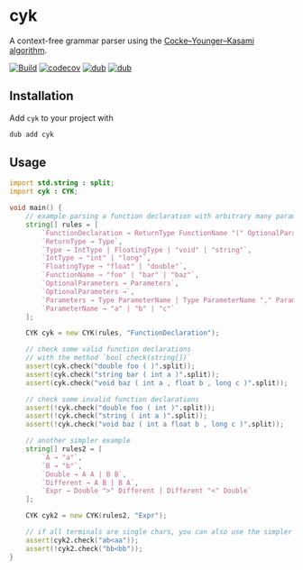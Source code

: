 # cyk

A context-free grammar parser using the [Cocke–Younger–Kasami algorithm](https://en.wikipedia.org/wiki/CYK_algorithm).

[![Build](https://github.com/jakobkogler/cyk/workflows/build/badge.svg)](https://github.com/jakobkogler/cyk/actions?query=branch%3Amain+workflow%3Abuild)
[![codecov](https://codecov.io/gh/jakobkogler/cyk/branch/main/graph/badge.svg?token=42FEQ64OAG)](https://codecov.io/gh/jakobkogler/cyk)
[![dub](https://img.shields.io/dub/v/cyk)](https://code.dlang.org/packages/cyk)
[![dub](https://img.shields.io/dub/l/cyk)](https://code.dlang.org/packages/cyk)


## Installation

Add `cyk` to your project with

```sh
dub add cyk
```

## Usage

```d
import std.string : split;
import cyk : CYK;

void main() {
    // example parsing a function declaration with arbitrary many parameter
    string[] rules = [
        `FunctionDeclaration → ReturnType FunctionName "(" OptionalParameters ")"`,
        `ReturnType → Type`,
        `Type → IntType | FloatingType | "void" | "string"`,
        `IntType → "int" | "long"`,
        `FloatingType → "float" | "double"`,
        `FunctionName → "foo" | "bar" | "baz"`,
        `OptionalParameters → Parameters`,
        `OptionalParameters →`,
        `Parameters → Type ParameterName | Type ParameterName "," Parameters`,
        `ParameterName → "a" | "b" | "c"`
    ];

    CYK cyk = new CYK(rules, "FunctionDeclaration");

    // check some valid function declarations
    // with the method `bool check(string[])`
    assert(cyk.check("double foo ( )".split));
    assert(cyk.check("string bar ( int a )".split));
    assert(cyk.check("void baz ( int a , float b , long c )".split));

    // check some invalid function declarations
    assert(!cyk.check("double foo ( int )".split));
    assert(!cyk.check("string ( int a )".split));
    assert(!cyk.check("void baz ( int a float b , long c )".split));

    // another simpler example
    string[] rules2 = [
        `A → "a"`,
        `B → "b"`,
        `Double → A A | B B`,
        `Different → A B | B A`,
        `Expr → Double ">" Different | Different "<" Double`
    ];

    CYK cyk2 = new CYK(rules2, "Expr");

    // if all terminals are single chars, you can also use the simpler `bool check(string)` method
    assert(cyk2.check("ab<aa"));
    assert(!cyk2.check("bb<bb"));
}
```
